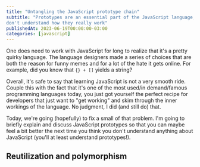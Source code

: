 ```yaml
---
title: "Untangling the JavaScript prototype chain"
subtitle: "Prototypes are an essential part of the JavaScript language, but a lot of developers 
don't understand how they really work"
publishedAt: 2023-06-19T00:00:00-03:00
categories: [javascript]
---
```


One does need to work with JavaScript for long
to realize that it's a pretty quirky language. The language
designers made a series of choices that are both the reason for funny memes and for a lot of the
hate it gets online. For example, did you know that `{} + []` yields a string?

Overall, it's safe to say that learning JavaScript is not a very smooth ride. Couple this with the
fact that it's one of the most used/in demand/famous programming languages today, you just got yourself
the perfect recipe for developers that just want to "get working" and skim through the inner workings
of the language. No judgment, I did (and still do) that.

Today, we're going (hopefully) to fix a small of that problem.
I'm going to briefly explain and discuss JavaScript prototypes so that you can maybe
feel a bit better the next time you think you don't understand anything about JavaScript
(you'll at least understand prototypes!).

## Reutilization and polymorphism
